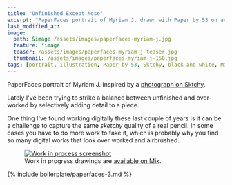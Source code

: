```yaml
---
title: "Unfinished Except Nose"
excerpt: "PaperFaces portrait of Myriam J. drawn with Paper by 53 on an iPad."
last_modified_at: 
image: 
  path: &image /assets/images/paperfaces-myriam-j.jpg 
  feature: *image
  teaser: /assets/images/paperfaces-myriam-j-teaser.jpg
  thumbnail: /assets/images/paperfaces-myriam-j-150.jpg
tags: [portrait, illustration, Paper by 53, Sktchy, black and white, Mix]
---
```


PaperFaces portrait of Myriam J. inspired by a [photograph on Sktchy](http://sktchy.com/kMXyoD).

Lately I've been trying to strike a balance between unfinished and over-worked by selectively adding detail to a piece. 

One thing I've found working digitally these last couple of years is it can be a challenge to capture the same *sketchy* quality of a real pencil. In some cases you have to do more work to fake it, which is probably why you find so many digital works that look over worked and airbrushed.

<figure>
  <a href="/assets/images/paperfaces-myriam-j-process-1-lg.jpg"><img src="/assets/images/paperfaces-myriam-j-process-1-900.jpg" alt="Work in process screenshot"></a>
  <figcaption>Work in progress drawings are <a href="https://mix.fiftythree.com/11098-Michael-Rose/3671059">available on Mix</a>.</figcaption>
</figure>

{% include boilerplate/paperfaces-3.md %}
